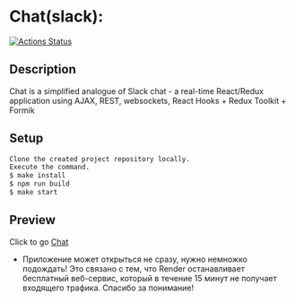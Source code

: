 # Chat(slack):
[![Actions Status](https://github.com/ArtyomVolkov1/frontend-project-12/workflows/hexlet-check/badge.svg)](https://github.com/ArtyomVolkov1/frontend-project-12/actions)

## Description
Chat is a simplified analogue of Slack chat -  a real-time React/Redux application using AJAX, REST, websockets, React Hooks + Redux Toolkit + Formik    

## Setup
```bash
Clone the created project repository locally. 
Execute the command.
$ make install
$ npm run build
$ make start
```
## Preview
Click to go [Chat](https://frontend-project-12-qyp1.onrender.com) 

* Приложение может открыться не сразу, нужно немножко подождать! Это связано с тем, что Render останавливает бесплатный веб-сервис, который в течение 15 минут не получает входящего трафика. Спасибо за понимание!
